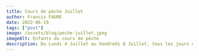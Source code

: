 ```yaml
---
title: Cours de pêche Juillet
author: Francis FAURE
date: 2022-06-19
tags: ["post"]
image: /assets/blog/peche-juillet.jpeg
imageAlt: Enfants du cours de pêche
description: Du Lundi 4 Juillet au Vendredi 8 Juillet, tous les jours de 8h30 à 11h30
---
```

